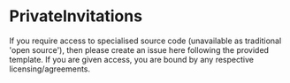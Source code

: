 # PrivateInvitations
If you require access to specialised source code (unavailable as traditional 'open source'), then please create an issue here following the provided template. If you are given access, you are bound by any respective licensing/agreements.
